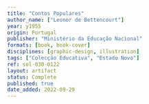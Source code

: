 ```yaml
---
title: "Contos Populares"
author_name: ["Leonor de Bettencourt"]
year: y1955
origin: Portugal
publisher: "Ministério da Educação Nacional"
formats: [book, book-cover]
disciplines: [graphic-design, illustration]
tags: ["Colecção Educativa", "Estado Novo"]
ref: sol-030-0122
layout: artifact
status: Complete
published: true
date_added: 2022-09-29
---
```

